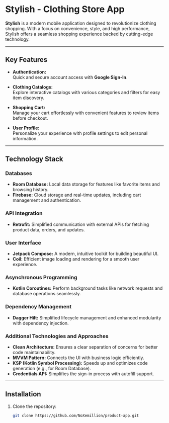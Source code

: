 # Stylish - Clothing Store App

**Stylish** is a modern mobile application designed to revolutionize clothing shopping. With a focus on convenience, style, and high performance, Stylish offers a seamless shopping experience backed by cutting-edge technology.

---

## Key Features

- **Authentication:**  
  Quick and secure account access with **Google Sign-In**.

- **Clothing Catalogs:**  
  Explore interactive catalogs with various categories and filters for easy item discovery.

- **Shopping Cart:**  
  Manage your cart effortlessly with convenient features to review items before checkout.

- **User Profile:**  
  Personalize your experience with profile settings to edit personal information.

---

## Technology Stack

### **Databases**
- **Room Database:** Local data storage for features like favorite items and browsing history.
- **Firebase:** Cloud storage and real-time updates, including cart management and authentication.

### **API Integration**
- **Retrofit:** Simplified communication with external APIs for fetching product data, orders, and updates.

### **User Interface**
- **Jetpack Compose:** A modern, intuitive toolkit for building beautiful UI.
- **Coil:** Efficient image loading and rendering for a smooth user experience.

### **Asynchronous Programming**
- **Kotlin Coroutines:** Perform background tasks like network requests and database operations seamlessly.

### **Dependency Management**
- **Dagger Hilt:** Simplified lifecycle management and enhanced modularity with dependency injection.

### **Additional Technologies and Approaches**
- **Clean Architecture:** Ensures a clear separation of concerns for better code maintainability.
- **MVVM Pattern:** Connects the UI with business logic efficiently.
- **KSP (Kotlin Symbol Processing):** Speeds up and optimizes code generation (e.g., for Room Database).
- **Credentials API:** Simplifies the sign-in process with autofill support.

---

## Installation

1. Clone the repository:
   ```bash
   git clone https://github.com/NoXemillion/product-app.git